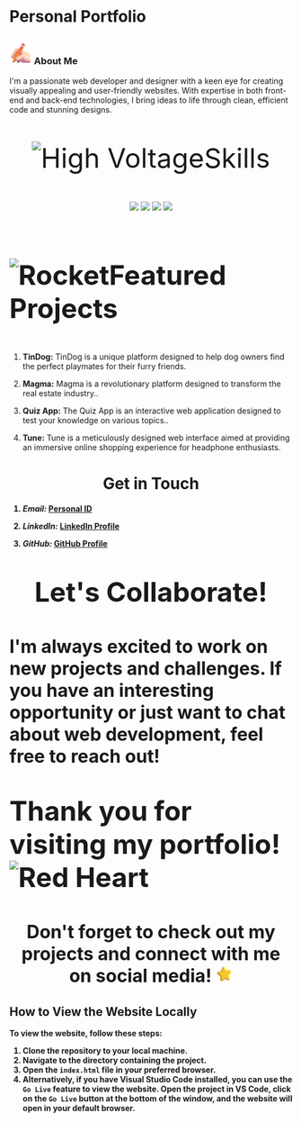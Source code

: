 # <p>Personal Portfolio</p>

<h3><img src="https://raw.githubusercontent.com/Tarikul-Islam-Anik/tarikul-islam-anik/main/assets/images/Writing%20Hand%20Light%20Skin%20Tone.png" alt="Writing Hand" width="40" height="40" /> About Me</h3>

<p style="font-family:var(--ff-philosopher);">
I'm a passionate web developer and designer with a keen eye for creating visually appealing and user-friendly websites. With expertise in both front-end and back-end technologies, I bring ideas to life through clean, efficient code and stunning designs.</p>

<p style="font-family:var(--ff-philosopher);font-size:3rem;text-align:center;"><img src="https://raw.githubusercontent.com/Tarikul-Islam-Anik/Animated-Fluent-Emojis/master/Emojis/Travel%20and%20places/High%20Voltage.png" alt="High Voltage" width="40" height="40" />Skills</p>

<center>
<a href="https://developer.mozilla.org/en-US/docs/Glossary/HTML5"><img src="https://img.shields.io/badge/HTML5-E34F26.svg?style=for-the-badge&logo=HTML5&logoColor=white"></a>
<a href="https://developer.mozilla.org/en-US/docs/Web/CSS"><img src="https://img.shields.io/badge/CSS3-1572B6.svg?style=for-the-badge&logo=CSS3&logoColor=white"></a>
<a href="https://developer.mozilla.org/en-US/docs/Web/JavaScript"><img src="https://img.shields.io/badge/JavaScript-F7DF1E.svg?style=for-the-badge&logo=JavaScript&logoColor=black"></a>
<a href="https://reactjs.org/"><img src="https://img.shields.io/badge/React-61DAFB?style=for-the-badge&logo=React&logoColor=black"></a>
</center>
<br><br>

## <p style="font-size:3rem;"><img src="https://raw.githubusercontent.com/Tarikul-Islam-Anik/Animated-Fluent-Emojis/master/Emojis/Travel%20and%20places/Rocket.png" alt="Rocket" width="40" height="40" />Featured Projects</p>

1. **TinDog:**
   TinDog is a unique platform designed to help dog owners find the perfect playmates for their furry friends.

2. **Magma:**
   Magma is a revolutionary platform designed to transform the real estate industry..

3. **Quiz App:**
   The Quiz App is an interactive web application designed to test your knowledge on various topics..

4. **Tune:**
   Tune is a meticulously designed web interface aimed at providing an immersive online shopping experience for headphone enthusiasts.

<h1 align="center"><b>Get in Touch<b></h1>

1. *Email:*
   [Personal ID](mailto:nikheljha360@gmail.com)

2. *LinkedIn:*
   [LinkedIn Profile](https://www.linkedin.com/in/debapriya-jha-9a13ab222/)

3. *GitHub:*
   [GitHub Profile](https://github.com/DebapriyaJha)


<p style="font-family:var(--ff-philosopher);font-size:3rem;text-align:center;"><b>Let's Collaborate!</b></p>

<p style="font-family:var(--ff-philosopher);font-size:2rem;">I'm always excited to work on new projects and challenges. If you have an interesting opportunity or just want to chat about web development, feel free to reach out!</p>

<p style="font-family:var(--ff-philosopher);font-size:3rem;"><b>Thank you for visiting my portfolio! <img src="https://raw.githubusercontent.com/Tarikul-Islam-Anik/Animated-Fluent-Emojis/master/Emojis/Smilies/Red%20Heart.png" alt="Red Heart" width="40" height="40" /></b></p>

<center>
<h3 style="font-size:2rem;">
Don't forget to check out my projects and connect with me on social media! <img src="https://raw.githubusercontent.com/Tarikul-Islam-Anik/tarikul-islam-anik/main/assets/images/Star.png" width="30" height="30"></h3>
</center>

## How to View the Website Locally

To view the website, follow these steps:

1. Clone the repository to your local machine.
2. Navigate to the directory containing the project.
3. Open the `index.html` file in your preferred browser.
4. Alternatively, if you have Visual Studio Code installed, you can use the `Go Live` feature to view the website. Open the project in VS Code, click on the `Go Live` button at the bottom of the window, and the website will open in your default browser.
